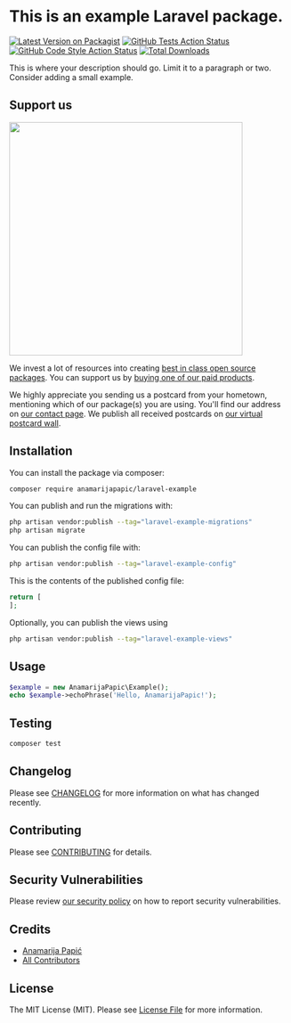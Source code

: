 # This is an example Laravel package.

[![Latest Version on Packagist](https://img.shields.io/packagist/v/anamarijapapic/laravel-example.svg?style=flat-square)](https://packagist.org/packages/anamarijapapic/laravel-example)
[![GitHub Tests Action Status](https://img.shields.io/github/actions/workflow/status/anamarijapapic/laravel-example/run-tests.yml?branch=main&label=tests&style=flat-square)](https://github.com/anamarijapapic/laravel-example/actions?query=workflow%3Arun-tests+branch%3Amain)
[![GitHub Code Style Action Status](https://img.shields.io/github/actions/workflow/status/anamarijapapic/laravel-example/fix-php-code-style-issues.yml?branch=main&label=code%20style&style=flat-square)](https://github.com/anamarijapapic/laravel-example/actions?query=workflow%3A"Fix+PHP+code+style+issues"+branch%3Amain)
[![Total Downloads](https://img.shields.io/packagist/dt/anamarijapapic/laravel-example.svg?style=flat-square)](https://packagist.org/packages/anamarijapapic/laravel-example)

This is where your description should go. Limit it to a paragraph or two. Consider adding a small example.

## Support us

[<img src="https://github-ads.s3.eu-central-1.amazonaws.com/laravel-example.jpg?t=1" width="419px" />](https://spatie.be/github-ad-click/laravel-example)

We invest a lot of resources into creating [best in class open source packages](https://spatie.be/open-source). You can support us by [buying one of our paid products](https://spatie.be/open-source/support-us).

We highly appreciate you sending us a postcard from your hometown, mentioning which of our package(s) you are using. You'll find our address on [our contact page](https://spatie.be/about-us). We publish all received postcards on [our virtual postcard wall](https://spatie.be/open-source/postcards).

## Installation

You can install the package via composer:

```bash
composer require anamarijapapic/laravel-example
```

You can publish and run the migrations with:

```bash
php artisan vendor:publish --tag="laravel-example-migrations"
php artisan migrate
```

You can publish the config file with:

```bash
php artisan vendor:publish --tag="laravel-example-config"
```

This is the contents of the published config file:

```php
return [
];
```

Optionally, you can publish the views using

```bash
php artisan vendor:publish --tag="laravel-example-views"
```

## Usage

```php
$example = new AnamarijaPapic\Example();
echo $example->echoPhrase('Hello, AnamarijaPapic!');
```

## Testing

```bash
composer test
```

## Changelog

Please see [CHANGELOG](CHANGELOG.md) for more information on what has changed recently.

## Contributing

Please see [CONTRIBUTING](CONTRIBUTING.md) for details.

## Security Vulnerabilities

Please review [our security policy](../../security/policy) on how to report security vulnerabilities.

## Credits

- [Anamarija Papić](https://github.com/anamarijapapic)
- [All Contributors](../../contributors)

## License

The MIT License (MIT). Please see [License File](LICENSE.md) for more information.
